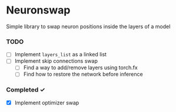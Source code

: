 # Neuronswap

Simple library to swap neuron positions inside the layers of a model

### TODO
- [ ] Implement `layers_list` as a linked list
- [ ] Implement skip connections swap  
  - [ ] Find a way to add/remove layers using torch.fx
  - [ ] Find how to restore the network before inference

### Completed ✓

- [x] Implement optimizer swap